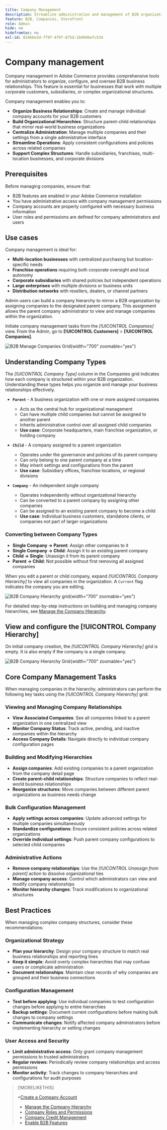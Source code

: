 ```yaml
---
title: Company Management
description: Streamline administration and management of B2B organizations with complex operational models.
feature: B2B, Companies, Storefront
role: Admin
hide: no
hidefromtoc: no
exl-id: 8246be3d-ff9f-4f9f-875d-1b999befc534
---
```

# Company management

Company management in Adobe Commerce provides comprehensive tools for administrators to organize, configure, and oversee B2B business relationships. This feature is essential for businesses that work with multiple corporate customers, subsidiaries, or complex organizational structures.

Company management enables you to:

- **Organize Business Relationships**: Create and manage individual company accounts for your B2B customers
- **Build Organizational Hierarchies**: Structure parent-child relationships that mirror real-world business organizations
- **Centralize Administration**: Manage multiple companies and their settings from a single administrative interface
- **Streamline Operations**: Apply consistent configurations and policies across related companies
- **Support Complex Structures**: Handle subsidiaries, franchises, multi-location businesses, and corporate divisions

## Prerequisites

Before managing companies, ensure that:

- B2B features are enabled in your Adobe Commerce installation
- You have administrative access with company management permissions
- Company accounts are properly configured with necessary business information
- User roles and permissions are defined for company administrators and users

## Use cases

Company management is ideal for:

- **Multi-location businesses** with centralized purchasing but location-specific needs
- **Franchise operations** requiring both corporate oversight and local autonomy
- **Corporate subsidiaries** with shared policies but independent operations
- **Large enterprises** with multiple divisions or business units
- **Distribution networks** with resellers, dealers, or channel partners

Admin users can build a company hierarchy to mirror a B2B organization by assigning companies to the designated parent company. This assignment allows the parent company administrator to view and manage companies within the organization.

Initiate company management tasks from the *[!UICONTROL Companies]* view. From the Admin, go to  **[!UICONTROL Customers]** > **[!UICONTROL Companies]**.

  ![B2B Manage Companies Grid](./assets/companies-grid-view.png){width="700" zoomable="yes"}

## Understanding Company Types

The *[!UICONTROL Company Type]* column in the Companies grid indicates how each company is structured within your B2B organization. Understanding these types helps you organize and manage your business relationships effectively.

- **`Parent`** - A business organization with one or more assigned companies
  - Acts as the central hub for organizational management
  - Can have multiple child companies but cannot be assigned to another parent
  - Inherits administrative control over all assigned child companies
  - **Use case**: Corporate headquarters, main franchise organization, or holding company

- **`Child`** - A company assigned to a parent organization
  - Operates under the governance and policies of its parent company
  - Can only belong to one parent company at a time
  - May inherit settings and configurations from the parent
  - **Use case**: Subsidiary offices, franchise locations, or regional divisions

- **`Company`** - An independent single company
  - Operates independently without organizational hierarchy
  - Can be converted to a parent company by assigning other companies
  - Can be assigned to an existing parent company to become a child
  - **Use case**: Individual business customers, standalone clients, or companies not part of larger organizations

### Converting between Company Types

- **Single Company → Parent**: Assign other companies to it
- **Single Company → Child**: Assign it to an existing parent company
- **Child → Single**: Unassign it from its parent company
- **Parent → Child**: Not possible without first removing all assigned companies

When you edit a parent or child company, expand *[!UICONTROL Company Hierarchy]* to view all companies in the organization. A `Current` flag indicates the company you are editing.

   ![B2B Company Hierarchy grid](./assets/company-detail-hierarchy-current-flag.png){width="700" zoomable="yes"}

For detailed step-by-step instructions on building and managing company hierarchies, see [Manage the Company Hierarchy](manage-company-hierarchy.md).

## View and configure the [!UICONTROL Company Hierarchy]

On initial company creation, the *[!UICONTROL Company Hierarchy]* grid is empty. It is also empty if the company is a single company.

![B2B Company Hierarchy Grid](./assets/company-hierarchy-grid.png){width="700" zoomable="yes"}

## Core Company Management Tasks

When managing companies in the hierarchy, administrators can perform the following key tasks using the *[!UICONTROL Company Hierarchy]* grid:

### Viewing and Managing Company Relationships

- **View Associated Companies**: See all companies linked to a parent organization in one centralized view
- **Monitor Company Status**: Track active, pending, and inactive companies within the hierarchy
- **Access Company Details**: Navigate directly to individual company configuration pages

### Building and Modifying Hierarchies

- **Assign companies**: Add existing companies to a parent organization from the company detail page
- **Create parent-child relationships**: Structure companies to reflect real-world business relationships
- **Reorganize structures**: Move companies between different parent organizations as business needs change

### Bulk Configuration Management

- **Apply settings across companies**: Update advanced settings for multiple companies simultaneously
- **Standardize configurations**: Ensure consistent policies across related organizations
- **Override individual settings**: Push parent company configurations to selected child companies

### Administrative Actions

- **Remove company relationships**: Use the *[!UICONTROL Unassign from parent]* action to dissolve organizational ties
- **Manage company access**: Control which administrators can view and modify company relationships
- **Monitor hierarchy changes**: Track modifications to organizational structures

## Best Practices

When managing complex company structures, consider these recommendations:

### Organizational Strategy

- **Plan your hierarchy**: Design your company structure to match real business relationships and reporting lines
- **Keep it simple**: Avoid overly complex hierarchies that may confuse users or complicate administration
- **Document relationships**: Maintain clear records of why companies are grouped and their business connections

### Configuration Management

- **Test before applying**: Use individual companies to test configuration changes before applying to entire hierarchies
- **Backup settings**: Document current configurations before making bulk changes to company settings
- **Communicate changes**: Notify affected company administrators before implementing hierarchy or setting changes

### User Access and Security

- **Limit administrative access**: Only grant company management permissions to trusted administrators
- **Regular reviews**: Periodically review company relationships and access permissions
- **Monitor activity**: Track changes to company hierarchies and configurations for audit purposes

>[!MORELIKETHIS]
>
>*[Create a Company Account](account-company-create.md)
>* [Manage the Company Hierarchy](manage-company-hierarchy.md)
>* [Company Roles and Permissions](account-company-roles-permissions.md)
>* [Company Credit Management](credit-company.md)
>* [Enable B2B Features](enable-basic-features.md)
